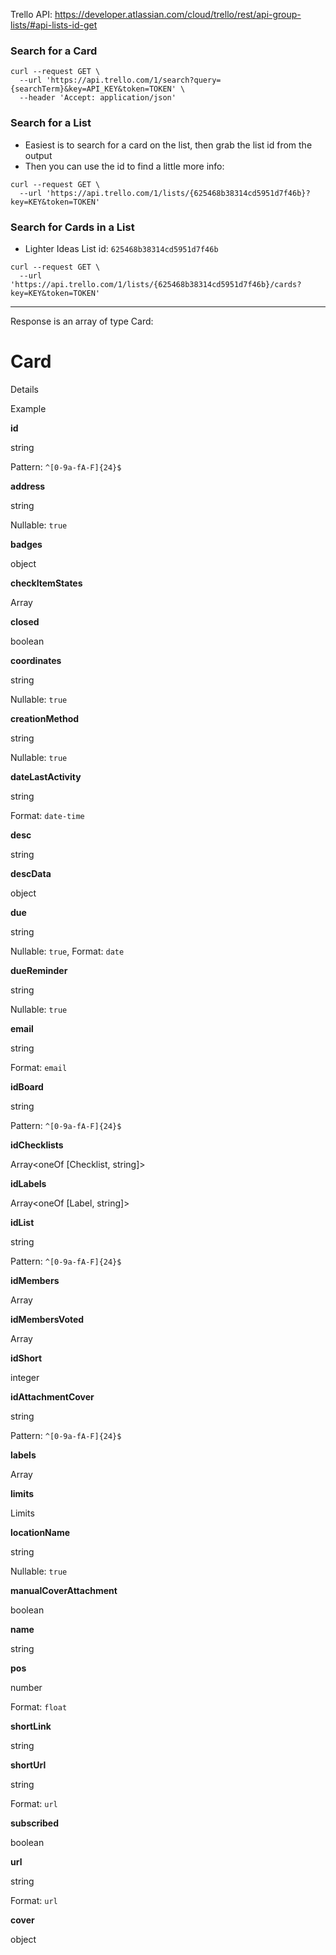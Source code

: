 Trello API: https://developer.atlassian.com/cloud/trello/rest/api-group-lists/#api-lists-id-get

### Search for a Card
```
curl --request GET \
  --url 'https://api.trello.com/1/search?query={searchTerm}&key=API_KEY&token=TOKEN' \
  --header 'Accept: application/json'
```

### Search for a List
- Easiest is to search for a card on the list, then grab the list id from the output
- Then you can use the id to find a little more info: 

```
curl --request GET \
  --url 'https://api.trello.com/1/lists/{625468b38314cd5951d7f46b}?key=KEY&token=TOKEN'
```

### Search for Cards in a List
- Lighter Ideas List id: `625468b38314cd5951d7f46b`

```
curl --request GET \
  --url 'https://api.trello.com/1/lists/{625468b38314cd5951d7f46b}/cards?key=KEY&token=TOKEN'
```

*****
Response is an array of type Card: 

# Card

Details

Example

**id**

string

Pattern: `^[0-9a-fA-F]{24}$`

**address**

string

Nullable: `true`

**badges**

object

**checkItemStates**

Array<string>

**closed**

boolean

**coordinates**

string

Nullable: `true`

**creationMethod**

string

Nullable: `true`

**dateLastActivity**

string

Format: `date-time`

**desc**

string

**descData**

object

**due**

string

Nullable: `true`, Format: `date`

**dueReminder**

string

Nullable: `true`

**email**

string

Format: `email`

**idBoard**

string

Pattern: `^[0-9a-fA-F]{24}$`

**idChecklists**

Array<oneOf [Checklist, string]>

**idLabels**

Array<oneOf [Label, string]>

**idList**

string

Pattern: `^[0-9a-fA-F]{24}$`

**idMembers**

Array<string>

**idMembersVoted**

Array<string>

**idShort**

integer

**idAttachmentCover**

string

Pattern: `^[0-9a-fA-F]{24}$`

**labels**

Array<string>

**limits**

Limits

**locationName**

string

Nullable: `true`

**manualCoverAttachment**

boolean

**name**

string

**pos**

number

Format: `float`

**shortLink**

string

**shortUrl**

string

Format: `url`

**subscribed**

boolean

**url**

string

Format: `url`

**cover**

object

